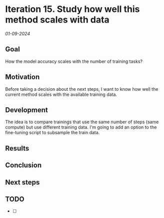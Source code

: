 # Iteration 15. Study how well this method scales with data

_01-09-2024_

<!---
The work is done using short iterations. Each iteration needs to have a very
clear goal. This allows to gain greater knowledge of the problem on each iteration.
--->

## Goal

How the model accuracy scales with the number of training tasks?

## Motivation

Before taking a decision about the next steps, I want to know how well the current method scales with
the available training data.

## Development

The idea is to compare trainings that use the same number of steps (same compute) but use different
training data. I'm going to add an option to the fine-tuning script to subsample the train data.

## Results

## Conclusion

## Next steps

## TODO

- [ ]
